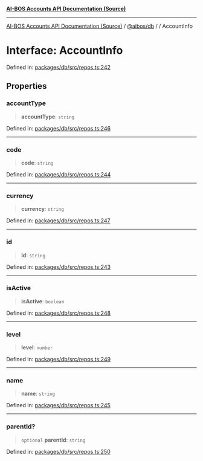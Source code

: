 [**AI-BOS Accounts API Documentation (Source)**](../../../README.md)

***

[AI-BOS Accounts API Documentation (Source)](../../../README.md) / [@aibos/db](../README.md) / [](../README.md) / AccountInfo

# Interface: AccountInfo

Defined in: [packages/db/src/repos.ts:242](https://github.com/pohlai88/accounts/blob/48103fb36d28b2b9bfb33472b6de2f719773cde9/packages/db/src/repos.ts#L242)

## Properties

### accountType

> **accountType**: `string`

Defined in: [packages/db/src/repos.ts:246](https://github.com/pohlai88/accounts/blob/48103fb36d28b2b9bfb33472b6de2f719773cde9/packages/db/src/repos.ts#L246)

***

### code

> **code**: `string`

Defined in: [packages/db/src/repos.ts:244](https://github.com/pohlai88/accounts/blob/48103fb36d28b2b9bfb33472b6de2f719773cde9/packages/db/src/repos.ts#L244)

***

### currency

> **currency**: `string`

Defined in: [packages/db/src/repos.ts:247](https://github.com/pohlai88/accounts/blob/48103fb36d28b2b9bfb33472b6de2f719773cde9/packages/db/src/repos.ts#L247)

***

### id

> **id**: `string`

Defined in: [packages/db/src/repos.ts:243](https://github.com/pohlai88/accounts/blob/48103fb36d28b2b9bfb33472b6de2f719773cde9/packages/db/src/repos.ts#L243)

***

### isActive

> **isActive**: `boolean`

Defined in: [packages/db/src/repos.ts:248](https://github.com/pohlai88/accounts/blob/48103fb36d28b2b9bfb33472b6de2f719773cde9/packages/db/src/repos.ts#L248)

***

### level

> **level**: `number`

Defined in: [packages/db/src/repos.ts:249](https://github.com/pohlai88/accounts/blob/48103fb36d28b2b9bfb33472b6de2f719773cde9/packages/db/src/repos.ts#L249)

***

### name

> **name**: `string`

Defined in: [packages/db/src/repos.ts:245](https://github.com/pohlai88/accounts/blob/48103fb36d28b2b9bfb33472b6de2f719773cde9/packages/db/src/repos.ts#L245)

***

### parentId?

> `optional` **parentId**: `string`

Defined in: [packages/db/src/repos.ts:250](https://github.com/pohlai88/accounts/blob/48103fb36d28b2b9bfb33472b6de2f719773cde9/packages/db/src/repos.ts#L250)
